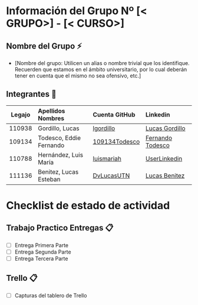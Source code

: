 # Información del Grupo Nº [< GRUPO>] - [< CURSO>]


## Nombre del Grupo :zap:

* [Nombre del grupo: Utilicen un alias o nombre trivial que los identifique. Recuerden que estamos en el ámbito universitario, por lo cual deberán tener en cuenta que el mismo no sea ofensivo, etc.]


## Integrantes :busts_in_silhouette:

| Legajo| Apellidos Nombres  | Cuenta GitHub | Linkedin
| :------: | :-------- | :-------- | :-------- |
| 110938 | Gordillo, Lucas |[lgordillo](https://github.com/xxxx)|[Lucas Gordillo](https://www.linkedin.com/in/lucas-gordillo-2281b7134/)|
| 109134 | Todesco, Eddie Fernando |[109134Todesco](https://github.com/109134Todesco)|[Fernando Todesco](https://www.linkedin.com/in/fernando-todesco/)|
| 110788 | Hernández, Luis María |[luismariah](https://github.com/luismariah)|[UserLinkedin](https://ar.linkedin.com/)|
| 111136 | Benitez, Lucas Esteban |[DvLucasUTN](https://github.com/DvLucasUTN)|[Lucas Benitez](https://www.linkedin.com/in/p-lucas-benitez/)|


# Checklist de estado de actividad

## Trabajo Practico Entregas :clipboard:
- [ ] Entrega Primera Parte
- [ ] Entrega Segunda Parte
- [ ] Entrega Tercera Parte

## Trello :clipboard:
- [ ] Capturas del tablero de Trello
